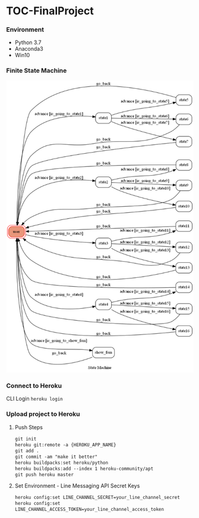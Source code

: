 # TOC-FinalProject

### Environment
* Python 3.7
* Anaconda3
* Win10

### Finite State Machine
![fsm](./fsm.png)

### Connect to Heroku
CLI Login
	`heroku login`
### Upload project to Heroku
1. Push Steps
	```
	git init
	heroku git:remote -a {HEROKU_APP_NAME}
	git add .
	git commit -am "make it better"
	heroku buildpacks:set heroku/python
	heroku buildpacks:add --index 1 heroku-community/apt
	git push heroku master
	```

2. Set Environment - Line Messaging API Secret Keys
	```
	heroku config:set LINE_CHANNEL_SECRET=your_line_channel_secret
	heroku config:set LINE_CHANNEL_ACCESS_TOKEN=your_line_channel_access_token
	```